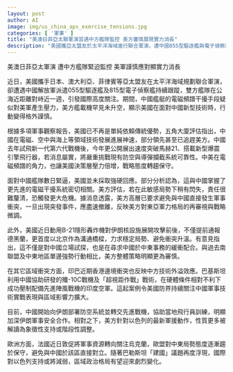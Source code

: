 ```yaml
---
layout: post
author: AI
image: img/us_china_aps_exercise_tensions.jpg
categories: [ '軍事' ]
title: "美澳日菲亞太聯軍演習遇中方艦隊監控 美方審慎展現實力消長"
description: "美國攜亞太盟友於太平洋海域進行聯合軍演，遭中國055型驅逐艦與電子偵察艦持續近距離對峙，顯現中美軍事技術角力升溫。中國電磁干擾疑使美軍動作謹慎，美國高層強調避免衝突並戰略調整。美伊、中東地區軍事動態以及中方技術外溢於印巴衝突，也促使國際軍力格局產生變化，歐洲則逐漸強調聚焦烏克蘭並對中東保持距離，各方勢力消長牽動地緣局勢發展。"
---
```

美澳日菲亞太軍演 遭中方艦隊緊迫監控 美軍謹慎應對顯實力消長

近日，美國攜手日本、澳大利亞、菲律賓等亞太盟友在太平洋海域規劃聯合軍演，卻遭遇中國解放軍派遣055型驅逐艦及815型電子偵察艦持續跟蹤，雙方艦隊在公海近距離對峙近一週，引發國際高度關注。期間，中國艦艇的電磁頻譜干擾手段疑似對美軍產生壓力，美方艦載機罕見未升空，顯示美國在面對中國新型技術時，行動變得格外謹慎。

根據多項軍事觀察報告，美國已不再是單純依賴傳統優勢，五角大廈評估指出，中國在電磁、空中與海上等領域技術發展進展神速，部分領先甚至已追趕美方。中國去年試飛新一代第六代戰機後，今年更公開展出速度突破馬赫21、搭載新型爆震引擎飛行器，若消息屬實，將嚴重挑戰現有防空與導彈攔截系統可靠性。中美在電磁頻譜的角力，也讓美國決策層壓力倍增，戰略態度轉趨保守。

面對中國艦隊數日緊逼，美國並未採取強硬回應。部分分析認為，這與中國掌握了更先進的電磁干擾系統密切相關。美方評估，若在此敏感局勢下稍有閃失，責任很難釐清，恐觸發更大危機。據消息透露，美方高層已要求避免與中國直接發生軍事衝突，一旦出現突發事件，應盡速撤離，反映美方對東亞軍力格局的再審視與戰略微調。

此外，美國近日動用B-21隱形轟炸機對伊朗核設施展開攻擊前後，不僅提前通報德黑蘭，更首度以北京作為溝通橋樑，力求穩定局勢、避免衝突升溫。有意見指出，這不僅是對中國立場試探，也是在尋求中國於中東事務的緩衝配合。與過去南聯盟及中東地區單邊強勢行動相比，美方整體策略明顯更為審慎。

在其它區域衝突方面，印巴近期香港邊境衝突也反映中方技術外溢效應。巴基斯坦利用中國協助研發的殲-10C戰機及「超視距作戰」戰術，在硬體條件相對不利下成功壓制配備先進陣風戰機的印度空軍。這起案例令美國防界持續關注中國軍事技術實戰表現與區域影響力擴大。

目前，中國開始向伊朗部署防空系統並轉交先進戰機，協助當地飛行員訓練，明顯加深伊朗軍事安全合作。相對之下，美方針對以色列的最新軍援動作，性質更多被解讀為象徵性支持或階段性調整。

歐洲方面，法國近日敦促將軍事資源轉向關注烏克蘭，歐盟對中東局勢態度逐漸趨於保守，避免與中國於該區直接對立。隨著巴勒斯坦「建國」議題再度浮現，國際對以色列支持或將減弱，區域政治格局有望迎來劇烈變化。